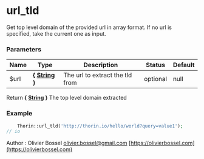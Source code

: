 # url_tld

Get top level domain of the provided url in array format.
If no url is specified, take the current one as input.



### Parameters
Name  |  Type  |  Description  |  Status  |  Default
------------  |  ------------  |  ------------  |  ------------  |  ------------
$url  |  **{ [String](http://php.net/manual/en/language.types.string.php) }**  |  The url to extract the tld from  |  optional  |  null

Return **{ [String](http://php.net/manual/en/language.types.string.php) }** The top level domain extracted

### Example
```php
	Thorin::url_tld('http://thorin.io/hello/world?query=value1');
// io
```
Author : Olivier Bossel [olivier.bossel@gmail.com](mailto:olivier.bossel@gmail.com) [https://olivierbossel.com](https://olivierbossel.com)